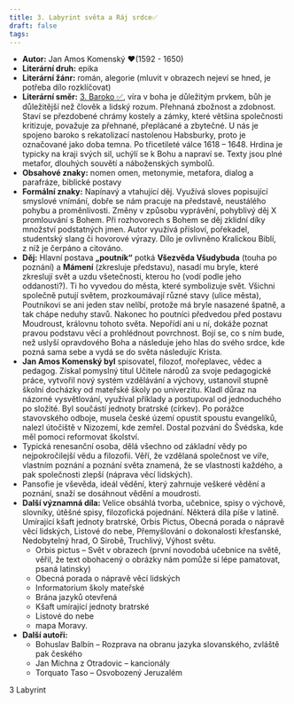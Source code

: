 ```yaml
---
title: 3. Labyrint světa a Ráj srdce✅
draft: false
tags:
---
```

 * **Autor:** Jan Amos Komenský ❤(1592 - 1650)
* **Literární druh:** epika
* **Literární žánr:** román, alegorie (mluvit v obrazech nejeví se hned, je potřeba dílo rozklíčovat)
* **Literární směr:** [3. Baroko ✅](3.%20Baroko%20✅.md), víra v boha je důležitým prvkem, bůh je důležitější než člověk a lidský rozum. Přehnaná zbožnost a zdobnost. Staví se přezdobené chrámy kostely a zámky, které většina společnosti kritizuje, považuje za přehnané, přeplácané a zbytečné. U nás je spojeno baroko s rekatolizací nastolenou Habsburky, proto je označované jako doba temna. Po třicetileté válce 1618 – 1648. Hrdina je typicky na kraji svých sil, uchýlí se k Bohu a napraví se. Texty jsou plné metafor, dlouhých souvětí a náboženských symbolů.
* **Obsahové znaky:** nomen omen, metonymie, metafora, dialog a parafráze, biblické postavy
* **Formální znaky:** Napínavý a vtahující děj. Využívá sloves popisující smyslové vnímání, dobře se nám pracuje na představě, neustálého pohybu a proměnlivosti. Změny v způsobu vyprávění, pohyblivý děj X promlouvání s Bohem. Při rozhovorech s Bohem se děj zklidní díky množství podstatných jmen. Autor využívá přísloví, pořekadel, studentský slang či hovorové výrazy. Dílo je ovlivněno Kralickou Biblí, z níž je čerpáno a citováno.
* **Děj:** Hlavní postava **„poutník“** potká **Všezvěda Všudybuda** (touha po poznání) a **Mámení** (zkresluje představu), nasadí mu bryle, které zkreslují svět a uzdu všetečnosti, kterou ho (vodí podle jeho oddanosti?). Ti ho vyvedou do města, které symbolizuje svět. Všichni společně putují světem, prozkoumávají různé stavy (ulice města), Poutníkovi se ani jeden stav nelíbí, protože má bryle nasazené špatně, a tak chápe neduhy stavů. Nakonec ho poutníci předvedou před postavu Moudroust, královnu tohoto světa. Nepořídí ani u ní, dokáže poznat pravou podstavu věcí a prohlédnout povrchnost. Bojí se, co s ním bude, než uslyší opravdového Boha a následuje jeho hlas do svého srdce, kde pozná sama sebe a vydá se do světa následujíc Krista.
* **Jan Amos Komenský byl** spisovatel, filozof, mořeplavec, vědec a pedagog. Získal pomyslný titul Učitele národů za svoje pedagogické práce, vytvořil nový systém vzdělávání a výchovy, ustanovil stupně školní docházky od mateřské školy po univerzitu. Kladl důraz na názorné vysvětlování, využíval příklady a postupoval od jednoduchého po složité. Byl součástí jednoty bratrské (církev). Po porážce stavovského odboje, musela české území opustit spoustu evangelíků, nalezl útočiště v Nizozemí, kde zemřel. Dostal pozvání do Švédska, kde měl pomoci reformovat školství.
* Typická renesanční osoba, dělá všechno od základní vědy po nejpokročilejší vědu a filozofii. Věří, že vzdělaná společnost ve víře, vlastním poznání a poznání světa znamená, že se vlastnosti každého, a pak společnosti zlepší (náprava věcí lidských).
* Pansofie je vševěda, ideál vědění, který zahrnuje veškeré vědění a poznání, snaží se dosáhnout vědění a moudrosti.
* **Další významná díla:** Velice obsáhlá tvorba, učebnice, spisy o výchově, slovníky, útěšné spisy, filozofická pojednání. Některá díla píše v latině. Umírající kšaft jednoty bratrské, Orbis Pictus, Obecná porada o nápravě věcí lidských, Listové do nebe, Přemyšlování o dokonalosti křesťanské, Nedobytelný hrad, O Sirobě, Truchlivý, Výhost světu.
	* Orbis pictus – Svět v obrazech (první novodobá učebnice na světě, věřil, že text obohacený o obrázky nám pomůže si lépe pamatovat, psaná latinsky)
	* Obecná porada o nápravě věcí lidských
	* Informatorium školy mateřské
	* Brána jazyků otevřená
	* Kšaft umírající jednoty bratrské
	* Listové do nebe
	* mapa Moravy.
* **Další autoři:** 
	* Bohuslav Balbín – Rozprava na obranu jazyka slovanského, zvláště pak českého
	* Jan Michna z Otradovic – kancionály
	* Torquato Taso – Osvobozený Jeruzalém



3 Labyrint